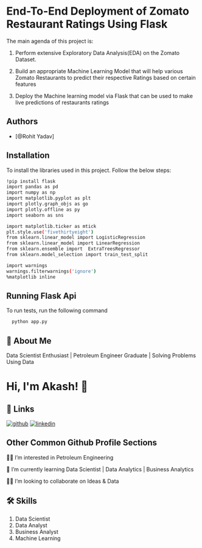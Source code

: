 
# **End-To-End Deployment of Zomato Restaurant Ratings Using Flask**
 The main agenda of this project is:

1. Perform extensive Exploratory Data Analysis(EDA) on the Zomato Dataset.

2. Build an appropriate Machine Learning Model that will help various Zomato Restaurants to predict their respective Ratings based on certain features

3. Deploy the Machine learning model via Flask that can be used to make live predictions of restaurants ratings
## Authors

- [@Rohit Yadav]


## Installation

To install the libraries used in this project. Follow the 
below steps:

```bash
!pip install flask
import pandas as pd
import numpy as np
import matplotlib.pyplot as plt
import plotly.graph_objs as go
import plotly.offline as py
import seaborn as sns

import matplotlib.ticker as mtick
plt.style.use('fivethirtyeight')
from sklearn.linear_model import LogisticRegression
from sklearn.linear_model import LinearRegression
from sklearn.ensemble import  ExtraTreesRegressor
from sklearn.model_selection import train_test_split

import warnings
warnings.filterwarnings('ignore')
%matplotlib inline
```
    
## Running Flask Api

To run tests, run the following command

```bash
  python app.py
```


## 🚀 About Me

Data Scientist Enthusiast | Petroleum Engineer Graduate | Solving Problems Using Data 


# Hi, I'm Akash! 👋


## 🔗 Links
[![github](https://img.shields.io/badge/github-000?style=for-the-badge&logo=ko-fi&logoColor=white)](https://github.com/Akash1070)
[![linkedin](https://img.shields.io/badge/linkedin-0A66C2?style=for-the-badge&logo=linkedin&logoColor=white)](https://www.linkedin.com/in/akashkumar107/)
## Other Common Github Profile Sections
👩‍💻 I’m interested in Petroleum Engineering

🧠 I’m currently learning Data Scientist | Data Analytics | Business Analytics

👯‍♀️ I’m looking to collaborate on Ideas & Data




## 🛠 Skills
1. Data Scientist
2. Data Analyst
3. Business Analyst
4. Machine Learning 

